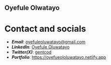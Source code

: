 ## Oyefule Olwatayo

# Contact and socials
- ***Email***: [oyefuleoluwatayo@gmail.com]("mailto:oyefuleoluwatayo@gmail.com")
- ***LinkedIn***: [Oyefule Oluwatayo]("https://linkedin.com/in/oyefule-oluwatayo")
- ***Twitter(X)***: [gentcod]("https://x.com/gentcod")
- ***Portfolio***: https://oyefueololuwatayo.netlify.app
